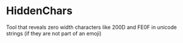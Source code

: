 # HiddenChars
Tool that reveals zero width characters like 200D and FE0F in unicode strings (if they are not part of an emoji)

